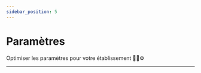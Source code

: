```yaml
---
sidebar_position: 5
---
```


# Paramètres

Optimiser les paramètres pour votre établissement 👷‍♂️⚙

---